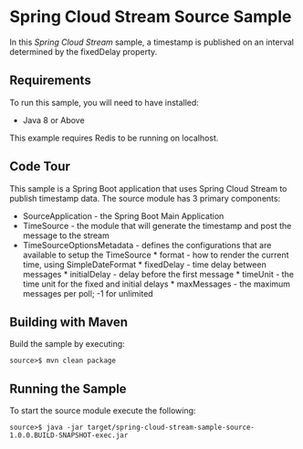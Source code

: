 Spring Cloud Stream Source Sample
=============================

In this *Spring Cloud Stream* sample, a timestamp is published on an interval determined by the fixedDelay property.

## Requirements

To run this sample, you will need to have installed:

* Java 8 or Above

This example requires Redis to be running on localhost.

## Code Tour

This sample is a Spring Boot application that uses Spring Cloud Stream to publish timestamp data. The source module has 3 primary components:

* SourceApplication - the Spring Boot Main Application
* TimeSource - the module that will generate the timestamp and post the message to the stream
* TimeSourceOptionsMetadata - defines the configurations that are available to setup the TimeSource
    	 * format - how to render the current time, using SimpleDateFormat
    	 * fixedDelay - time delay between messages
    	 * initialDelay - delay before the first message
    	 * timeUnit - the time unit for the fixed and initial delays
    	 * maxMessages - the maximum messages per poll; -1 for unlimited

## Building with Maven

Build the sample by executing:

	source>$ mvn clean package

## Running the Sample

To start the source module execute the following:

	source>$ java -jar target/spring-cloud-stream-sample-source-1.0.0.BUILD-SNAPSHOT-exec.jar

